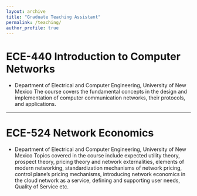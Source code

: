 ```yaml
---
layout: archive
title: "Graduate Teaching Assistant"
permalink: /teaching/
author_profile: true
---
```


<!-- 
venue: "University of New Mexico, Electrical and Computer Engineering Department"
date: 2020-01-20
location: "Albuquerque, NM, USA"
--- -->


ECE-440 Introduction to Computer Networks
======
- Department of Electrical and Computer Engineering, University of New Mexico
The course covers the fundamental concepts in the design and implementation of computer communication networks, their protocols, and applications.

---

ECE-524 Network Economics
======
- Department of Electrical and Computer Engineering, University of New Mexico
Topics covered in the course include expected utility theory, prospect theory, pricing theory and network externalities, elements of modern networking, standardization mechanisms of network pricing, control plane’s pricing mechanisms, introducing network economics in the cloud network as a service, defining and supporting user needs, Quality of Service etc.
